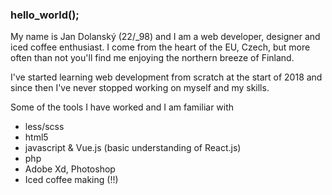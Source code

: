 ### hello_world();

My name is Jan Dolanský (22/_98) and I am a web developer, designer and iced coffee enthusiast.
I come from the heart of the EU, Czech, but more often than not you'll find me enjoying the northern breeze of Finland.

I've started learning web development from scratch at the start of 2018 and since then I've never 
stopped working on myself and my skills.

Some of the tools I have worked and I am familiar with

- less/scss
- html5
- javascript & Vue.js (basic understanding of React.js)
- php
- Adobe Xd, Photoshop
- Iced coffee making (!!)

